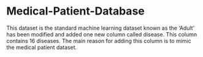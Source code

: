 # Medical-Patient-Database
This dataset is the standard machine learning dataset known as the ‘Adult’ has been modified and added one new column called disease. 
This column contains 16 diseases.
The main reason for adding this column is to mimic the medical patient dataset.
